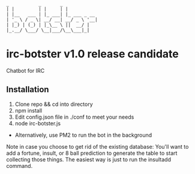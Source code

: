 ```
_           _       _             
| |         | |     | |           
| |__   ___ | |_ ___| |_ ___ _ __
| '_ \ / _ \| __/ __| __/ _ \ '__|
| |_) | (_) | |_\__ \ ||  __/ |   
|_.__/ \___/ \__|___/\__\___|_|   

```                                
# irc-botster v1.0 release candidate
Chatbot for IRC

## Installation
1. Clone repo && cd into directory
2. npm install
3. Edit config.json file in ./conf to meet your needs
4. node irc-botster.js
  * Alternatively, use PM2 to run the bot in the background


Note in case you choose to get rid of the existing database: You'll want to add a fortune, insult, or 8 ball prediction to generate the table to start collecting those things. The easiest way is just to run the insultadd command.
